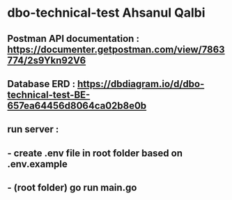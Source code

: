 # dbo-technical-test Ahsanul Qalbi

## Postman API documentation : https://documenter.getpostman.com/view/7863774/2s9Ykn92V6
## Database ERD : https://dbdiagram.io/d/dbo-technical-test-BE-657ea64456d8064ca02b8e0b

## run server :
##  - create .env file in root folder based on .env.example
##  - (root folder) go run main.go